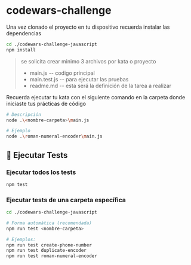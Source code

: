 # codewars-challenge

Una vez clonado el proyecto en tu dispositivo recuerda instalar las dependencias
```sh
cd ./codewars-challenge-javascript
npm install
```

> se solicita crear minimo 3 archivos por kata o proyecto
>
> - main.js -- codigo principal
> - main.test.js -- para ejecutar las pruebas
> - readme.md -- esta será la definición de la tarea a realizar


Recuerda ejecutar tu kata con el siguiente comando en la carpeta donde iniciaste tus prácticas de código
```sh
# Descripción
node .\<nombre-carpeta>\main.js

# Ejemplo
node .\roman-numeral-encoder\main.js
```

## 

## 🧪 Ejecutar Tests

### Ejecutar todos los tests
```sh
npm test
```

### Ejecutar tests de una carpeta específica
```sh
cd ./codewars-challenge-javascript

# Forma automática (recomendada)
npm run test <nombre-carpeta>

# Ejemplos:
npm run test create-phone-number
npm run test duplicate-encoder
npm run test roman-numeral-encoder
```